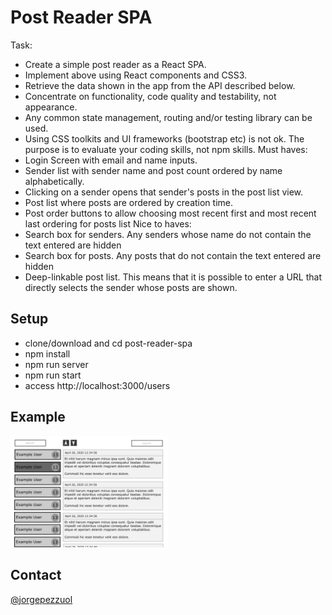# Post Reader SPA

Task:
* Create a simple post reader as a React SPA.
* Implement above using React components and CSS3.
* Retrieve the data shown in the app from the API described below.
* Concentrate on functionality, code quality and testability, not appearance.
* Any common state management, routing and/or testing library can be used.
* Using CSS toolkits and UI frameworks (bootstrap etc) is not ok. The purpose is to evaluate your coding skills, not npm skills.
Must haves:
* Login Screen with email and name inputs.
* Sender list with sender name and post count ordered by name alphabetically.
* Clicking on a sender opens that sender's posts in the post list view.
* Post list where posts are ordered by creation time.
* Post order buttons to allow choosing most recent first and most recent last ordering for posts list
Nice to haves:
* Search box for senders. Any senders whose name do not contain the text entered are hidden
* Search box for posts. Any posts that do not contain the text entered are hidden
* Deep-linkable post list. This means that it is possible to enter a URL that directly selects the sender whose posts are shown.

## Setup
* clone/download and cd post-reader-spa
* npm install
* npm run server
* npm run start
* access http://localhost:3000/users

## Example
<img src="posts.png" width="50%" height="40%">

## Contact
[@jorgepezzuol](https://www.linkedin.com/in/jorge-pezzuol/)
